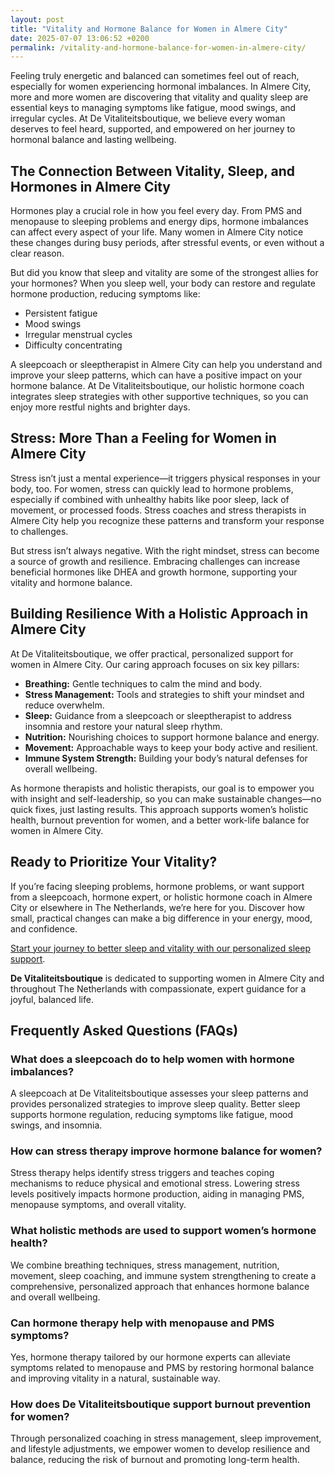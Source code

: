 ```yaml
---
layout: post
title: "Vitality and Hormone Balance for Women in Almere City"
date: 2025-07-07 13:06:52 +0200
permalink: /vitality-and-hormone-balance-for-women-in-almere-city/
---
```

Feeling truly energetic and balanced can sometimes feel out of reach, especially for women experiencing hormonal imbalances. In Almere City, more and more women are discovering that vitality and quality sleep are essential keys to managing symptoms like fatigue, mood swings, and irregular cycles. At De Vitaliteitsboutique, we believe every woman deserves to feel heard, supported, and empowered on her journey to hormonal balance and lasting wellbeing.

## The Connection Between Vitality, Sleep, and Hormones in Almere City

Hormones play a crucial role in how you feel every day. From PMS and menopause to sleeping problems and energy dips, hormone imbalances can affect every aspect of your life. Many women in Almere City notice these changes during busy periods, after stressful events, or even without a clear reason.

But did you know that sleep and vitality are some of the strongest allies for your hormones? When you sleep well, your body can restore and regulate hormone production, reducing symptoms like:

- Persistent fatigue
- Mood swings
- Irregular menstrual cycles
- Difficulty concentrating

A sleepcoach or sleeptherapist in Almere City can help you understand and improve your sleep patterns, which can have a positive impact on your hormone balance. At De Vitaliteitsboutique, our holistic hormone coach integrates sleep strategies with other supportive techniques, so you can enjoy more restful nights and brighter days.

## Stress: More Than a Feeling for Women in Almere City

Stress isn’t just a mental experience—it triggers physical responses in your body, too. For women, stress can quickly lead to hormone problems, especially if combined with unhealthy habits like poor sleep, lack of movement, or processed foods. Stress coaches and stress therapists in Almere City help you recognize these patterns and transform your response to challenges.

But stress isn’t always negative. With the right mindset, stress can become a source of growth and resilience. Embracing challenges can increase beneficial hormones like DHEA and growth hormone, supporting your vitality and hormone balance.

## Building Resilience With a Holistic Approach in Almere City

At De Vitaliteitsboutique, we offer practical, personalized support for women in Almere City. Our caring approach focuses on six key pillars:

- **Breathing:** Gentle techniques to calm the mind and body.
- **Stress Management:** Tools and strategies to shift your mindset and reduce overwhelm.
- **Sleep:** Guidance from a sleepcoach or sleeptherapist to address insomnia and restore your natural sleep rhythm.
- **Nutrition:** Nourishing choices to support hormone balance and energy.
- **Movement:** Approachable ways to keep your body active and resilient.
- **Immune System Strength:** Building your body’s natural defenses for overall wellbeing.

As hormone therapists and holistic therapists, our goal is to empower you with insight and self-leadership, so you can make sustainable changes—no quick fixes, just lasting results. This approach supports women’s holistic health, burnout prevention for women, and a better work-life balance for women in Almere City.

## Ready to Prioritize Your Vitality?

If you’re facing sleeping problems, hormone problems, or want support from a sleepcoach, hormone expert, or holistic hormone coach in Almere City or elsewhere in The Netherlands, we’re here for you. Discover how small, practical changes can make a big difference in your energy, mood, and confidence.

[Start your journey to better sleep and vitality with our personalized sleep support](https://devitaliteitsboutique.nl/slaapproblemen-1-op-1-begeleiding/).

**De Vitaliteitsboutique** is dedicated to supporting women in Almere City and throughout The Netherlands with compassionate, expert guidance for a joyful, balanced life.

## Frequently Asked Questions (FAQs)

### What does a sleepcoach do to help women with hormone imbalances?
A sleepcoach at De Vitaliteitsboutique assesses your sleep patterns and provides personalized strategies to improve sleep quality. Better sleep supports hormone regulation, reducing symptoms like fatigue, mood swings, and insomnia.

### How can stress therapy improve hormone balance for women?
Stress therapy helps identify stress triggers and teaches coping mechanisms to reduce physical and emotional stress. Lowering stress levels positively impacts hormone production, aiding in managing PMS, menopause symptoms, and overall vitality.

### What holistic methods are used to support women’s hormone health?
We combine breathing techniques, stress management, nutrition, movement, sleep coaching, and immune system strengthening to create a comprehensive, personalized approach that enhances hormone balance and overall wellbeing.

### Can hormone therapy help with menopause and PMS symptoms?
Yes, hormone therapy tailored by our hormone experts can alleviate symptoms related to menopause and PMS by restoring hormonal balance and improving vitality in a natural, sustainable way.

### How does De Vitaliteitsboutique support burnout prevention for women?
Through personalized coaching in stress management, sleep improvement, and lifestyle adjustments, we empower women to develop resilience and balance, reducing the risk of burnout and promoting long-term health.

<script type="application/ld+json">
{
  "@context": "https://schema.org",
  "@type": "BlogPosting",
  "headline": "Vitality and Hormone Balance for Women in Almere City",
  "description": "Discover how women in Almere City can improve vitality and hormone balance through holistic guidance from De Vitaliteitsboutique, focusing on sleep, stress management, and hormone therapy.",
  "image": "https://devitaliteitsboutique.nl/assets/images/vitality-hormone-balance-almere.jpg",
  "author": {
    "@type": "Person",
    "name": "De Vitaliteitsboutique"
  },
  "publisher": {
    "@type": "Organization",
    "name": "De Vitaliteitsboutique",
    "logo": {
      "@type": "ImageObject",
      "url": "https://devitaliteitsboutique.nl/assets/images/logo.png"
    }
  },
  "datePublished": "2024-04-27",
  "mainEntityOfPage": {
    "@type": "WebPage",
    "@id": "https://devitaliteitsboutique.nl/blog/vitality-hormone-balance-almere"
  },
  "keywords": "Sleepcoach, Sleeptherapist, Hormone therapist, Hormone expert, Stress therapist, stress coach, breathing therapist, Holistic hormone coach, Vitality, Sleeping problems, Hormone problems, Menopause, PMS, Hormone balance, Sleep and hormones, Holistic therapist, insomnia, Women's holistic health, Burnout prevention for women, Work-life balance for women, Almere City, The Netherlands"
}
</script>

<script type="application/ld+json">
{
  "@context": "https://schema.org",
  "@type": "FAQPage",
  "mainEntity": [
    {
      "@type": "Question",
      "name": "What does a sleepcoach do to help women with hormone imbalances?",
      "acceptedAnswer": {
        "@type": "Answer",
        "text": "A sleepcoach at De Vitaliteitsboutique assesses your sleep patterns and provides personalized strategies to improve sleep quality. Better sleep supports hormone regulation, reducing symptoms like fatigue, mood swings, and insomnia."
      }
    },
    {
      "@type": "Question",
      "name": "How can stress therapy improve hormone balance for women?",
      "acceptedAnswer": {
        "@type": "Answer",
        "text": "Stress therapy helps identify stress triggers and teaches coping mechanisms to reduce physical and emotional stress. Lowering stress levels positively impacts hormone production, aiding in managing PMS, menopause symptoms, and overall vitality."
      }
    },
    {
      "@type": "Question",
      "name": "What holistic methods are used to support women’s hormone health?",
      "acceptedAnswer": {
        "@type": "Answer",
        "text": "We combine breathing techniques, stress management, nutrition, movement, sleep coaching, and immune system strengthening to create a comprehensive, personalized approach that enhances hormone balance and overall wellbeing."
      }
    },
    {
      "@type": "Question",
      "name": "Can hormone therapy help with menopause and PMS symptoms?",
      "acceptedAnswer": {
        "@type": "Answer",
        "text": "Yes, hormone therapy tailored by our hormone experts can alleviate symptoms related to menopause and PMS by restoring hormonal balance and improving vitality in a natural, sustainable way."
      }
    },
    {
      "@type": "Question",
      "name": "How does De Vitaliteitsboutique support burnout prevention for women?",
      "acceptedAnswer": {
        "@type": "Answer",
        "text": "Through personalized coaching in stress management, sleep improvement, and lifestyle adjustments, we empower women to develop resilience and balance, reducing the risk of burnout and promoting long-term health."
      }
    }
  ]
}
</script>